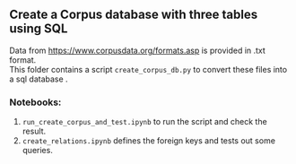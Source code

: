 ## Create a Corpus database with three tables using SQL
Data from https://www.corpusdata.org/formats.asp is provided in .txt format.  
This folder contains a script `create_corpus_db.py` to convert these files into a sql database .  
### Notebooks:
1. `run_create_corpus_and_test.ipynb` to run the script and check the result.
2. `create_relations.ipynb` defines the foreign keys and tests out some queries.
